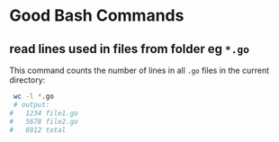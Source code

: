 # Good Bash Commands

## read lines used in files from folder eg `*.go`
This command counts the number of lines in all `.go` files in the current directory:
```bash
 wc -l *.go
 # output:  
#   1234 file1.go
#   5678 file2.go
#   6912 total
```	